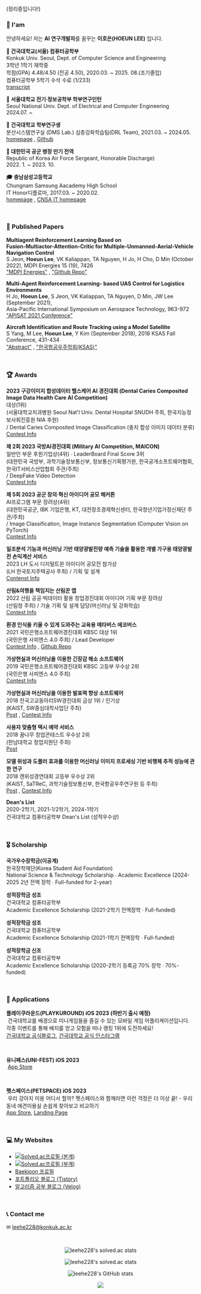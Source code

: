 (정리중입니다!)

### 🧑 I'am
안녕하세요! 저는 **AI 연구개발자**를 꿈꾸는 **이호은(HOEUN LEE)** 입니다.
<br>

**🏫 건국대학교(서울) 컴퓨터공학부** <br>
Konkuk Univ. Seoul, Dept. of Computer Science and Engineering <br> 
3학년 1학기 재학중 <br> 학점(GPA) 4.48/4.50 (전공 4.50), 2020.03. ~  2025. 08.(조기졸업)
<br> 컴퓨터공학부 5학기 수석 수료 (1/233) <br> [transcript](https://github.com/leehe228/leehe228/blob/main/transcript_en_HoeunLee.pdf)

**🔬 서울대학교 전기∙정보공학부 학부연구인턴** <br>
Seoul National Univ. Dept. of Electrical and Computer Engineering <br>
2024.07. ~ 


**🔬 건국대학교 학부연구생** <br> 
분산시스템연구실 (DMS Lab.) 심층강화학습팀(DRL Team), 2021.03. ~ 2024.05. <br> 
[homepage](https://dmslab-konkuk.github.io/) , [Github](https://github.com/dmslab-konkuk)

**🛫 대한민국 공군 병장 만기 전역** <br>
Republic of Korea Air Force Sergeant, Honorable Discharge) <br> 
2022. 1. ~ 2023. 10.

**🎓 충남삼성고등학교** <br>
Chungnam Samsung Aacademy High School <br> 
IT Honor디플로마, 2017.03. ~ 2020.02. <br> 
[homepage](https://cnsa.hs.kr/hpw) , [CNSA IT homepage](http://it.cnsa.hs.kr/)

<br>

### 📃 Published Papers
**Multiagent Reinforcement Learning Based on <br> Fusion-Multiactor-Attention-Critic for Multiple-Unmanned-Aerial-Vehicle Navigation Control** <br>
S Jeon, **Hoeun Lee**, VK Kaliappan, TA Nguyen, H Jo, H Cho, D Min (October 2022), MDPI Energies 15 (19), 7426 <br>
["MDPI Energies"](https://www.mdpi.com/journal/energies) , ["Github Repo"](https://github.com/leehe228/LogisticsEnv)

**Multi-Agent Reinforcement Learning- based UAS Control for Logistics Environments** <br>
H Jo, **Hoeun Lee**, S Jeon, VK Kaliappan, TA Nguyen, D Min, JW Lee (September 2021), <br>
Asia-Pacific International Symposium on Aerospace Technology, 963-972 <br>
["APISAT 2021 Conference"](https://apisat2021.org/)

**Aircraft Identification and Route Tracking using a Model Satellite** <br>
S Yang, M Lee, **Hoeun Lee**, Y Kim (September 2018), 2018 KSAS Fall Conference, 431-434 <br>
["Abstract"](https://www.dbpia.co.kr/journal/articleDetail?nodeId=NODE07619770) , ["한국항공우주학회(KSAS)"](http://ksas.or.kr/)

<br>

### 🏆 Awards
**2023 구강이미지 합성데이터 헬스케어 AI 경진대회 (Dental Caries Composited Image Data Health Care AI Competition)** <br> 대상(1위) <br> (서울대학교치과병원 Seoul Nat'l Univ. Dental Hospital SNUDH 주최, 한국지능정보사회진흥원 NIA 후원) <br> / Dental Caries Composited Image Classification (충치 합성 이미지 데이터 분류) <br> [Contest Info](http://healthcare.gcontest.co.kr/template/m/14622)

**제 2회 2023 국방AI경진대회 (Military AI Competition, MAICON)** <br> 일반인 부문 후원기업상(4위) ∙ LeaderBoard Final Score 3위 <br> (대한민국 국방부, 과학기술정보통신부, 정보통신기획평가원, 한국공개소프트웨어협회, 한국IT서비스산업협회 주관/주최) <br> / DeepFake Video Detection <br> [Contest Info](https://maicon.kr)

**제 5회 2023 공군 창의∙혁신 아이디어 공모 해커톤** <br> AI프로그램 부문 장려상(4위) <br> (대한민국공군, IBK 기업은행, KT, 대전창조경제혁신센터, 한국청년기업가정신재단 주관/주최) <br> / Image Classification, Image Instance Segmentation (Computer Vision on PyTorch) <br> [Contest Info](https://rokaf.airforce.mil.kr/sites/hackathon/index.do)

**일조분석 기능과 머신러닝 기반 태양광발전량 예측 기술을 활용한 개별 가구용 태양광발전 손익계산 서비스** <br> 2023 LH 도시 디지털트윈 아이디어 공모전 참가상 <br> (LH 한국토지주택공사 주최) / 기획 및 설계 <br> [Contenst Info](http://www.lh-digital.co.kr/view.asp?idx=170&boardcode=notice&go=&field=&keyword=&page=)

**산림&여행을 책임지는 산림꾼 앱** <br> 2022 산림 공공·빅데이터 활용 창업경진대회 아이디어 기획 부문 장려상 <br> (산림청 주최) / 기술 기획 및 설계 담당(머신러닝 및 강화학습) <br> [Contest Info](https://www.bigdata-forest.kr/support/notice/20220818173423)

**환경 인식을 키울 수 있게 도와주는 교육용 메타버스 에코버스** <br> 2021 국민은행소프트웨어경진대회 KBSC 대상 1위 <br> (국민은행 사피엔스 4.0 주최) / Lead Developer <br> [Contest Info](https://www.kbsccoding.com/board/board.php?bo_table=notice&wr_id=67) , [Github Repo](https://github.com/leehe228/Ecoverse)

**가상현실과 머신러닝을 이용한 긴장감 해소 소프트웨어** <br> 2019 국민은행소프트웨어경진대회 KBSC 고등부 우수상 2위 <br> (국민은행 사피엔스 4.0 주최) <br> [Contest Info](https://www.kbsccoding.com/board/board.php?bo_table=notice&wr_id=42&page=2)

**가상현실과 머신러닝을 이용한 발표력 향상 소프트웨어** <br> 2018 전국고교동아리SW경진대회 금상 1위 / 인기상 <br> (KAIST, SW중심대학사업단 주최) <br> [Post](https://deepdeepit.tistory.com/50) , [Contest Info](https://www.highschool-swcontest.com/)

**사용자 맞춤형 택시 예약 서비스** <br> 2018 꿈나무 창업콘테스트 우수상 2위 <br> (한남대학교 창업지원단 주최) <br> [Post](https://deepdeepit.tistory.com/80)

**모델 위성과 도플러 효과를 이용한 머신러닝 이미지 프로세싱 기반 비행체 추적 성능에 관한 연구** <br> 2018 캔위성경연대회 고등부 우수상 2위 <br> (KAIST, SaTReC, 과학기술정보통신부, 한국항공우주연구원 등 주최) <br> [Post](https://deepdeepit.tistory.com/45) , [Contest Info](http://cansat.kaist.ac.kr/)

**Dean's List** <br> 2020-2학기, 2021-1/2학기, 2024-1학기 <br> 건국대학교 컴퓨터공학부 Dean's List (성적우수상) 

<br>

### 🎖️ Scholarship
**국가우수장학금(이공계)** <br> 한국장학재단(Korea Student Aid Foundation) <br> National Science & Technology Scholarship ∙ Academic Excellence (2024-2025 2년 전액 장학 ∙ Full-funded for 2-year)

**성적장학금 성조** <br> 건국대학교 컴퓨터공학부 <br> Academic Excellence Scholarship (2021-2학기 전액장학 ∙ Full-funded)

**성적장학금 성조** <br> 건국대학교 컴퓨터공학부 <br> Academic Excellence Scholarship (2021-1학기 전액장학 ∙ Full-funded)

**성적장학금 신조** <br> 건국대학교 컴퓨터공학부 <br> Academic Excellence Scholarship (2020-2학기 등록금 70% 장학 ∙ 70%-funded)

<br>

### 📱 Applications
**플레이쿠라운드(PLAYKUROUND) iOS 2023 (하반기 출시 예정)** <br>
<img width="0px" alt="Plku Banner" src="https://github.com/leehe228/leehe228/assets/37548919/b6d5e1d1-a0f9-467b-9870-a1a4457269c8">
건국대학교를 배경으로 미니게임들을 즐길 수 있는 모바일 게임 어플리케이션입니다. 각종 이벤트를 통해 배지를 얻고 모험을 떠나 랭킹 1위에 도전하세요! <br>
[건국대학교 공식블로그](https://blog.naver.com/dreamkonkuk/223448999922), [건국대학교 공식 인스타그램](https://www.instagram.com/p/C7DkcuaLvOm/?utm_source=ig_web_copy_link&igsh=MzRlODBiNWFlZA==)

<br>

**유니페스(UNI-FEST) iOS 2023** <br>
<img width="0" alt="Unifest App Banner" src="https://github.com/leehe228/leehe228/assets/37548919/29e4283b-ea55-4fad-b55a-36195b1c8ebe">
[App Store](https://apps.apple.com/kr/app/%EC%9C%A0%EB%8B%88%ED%8E%98%EC%8A%A4/id6502256367) 

<br>

**펫스페이스(PETSPACE) iOS 2023** <br>
<img width="0" alt="Petspace App Banner" src="https://github.com/leehe228/leehe228/assets/37548919/13616301-c1b0-4f0b-a442-6d428be293b3">
우리 강아지 미용 어디서 할까? 펫스페이스와 함께라면 이런 걱정은 더 이상 끝! - 우리 동네 애견미용실 손쉽게 찾아보고 비교하기 <br>
[App Store](https://apps.apple.com/kr/app/%ED%8E%AB%EC%8A%A4%ED%8E%98%EC%9D%B4%EC%8A%A4/id6469418725), [Landing Page](https://petspace.whitekiwi.link)

<br>

### 💻 My Websites
- [![Solved.ac프로필 (본계)](http://mazassumnida.wtf/api/mini/generate_badge?boj=leehe228)](https://solved.ac/profile/leehe228)
- [![Solved.ac프로필 (부계)](http://mazassumnida.wtf/api/mini/generate_badge?boj=hoeunlee228)](https://solved.ac/profile/hoeunlee228)
- [Baekjoon 프로필](https://www.acmicpc.net/user/leehe228)
- [포트폴리오 블로그 (Tistory)](https://deepdeepit.tistory.com/)
- [알고리즘 공부 블로그 (Velog)](https://velog.io/@leehe228)

<br>

### 📞 Contact me
✉ leehe228@konkuk.ac.kr


<br>

<div align="center">

![leehe228's solved.ac stats](https://github-readme-solvedac.hyp3rflow.vercel.app/api/?handle=leehe228)

![leehe228's solved.ac stats](https://github-readme-solvedac.hyp3rflow.vercel.app/api/?handle=hoeunlee228)

![leehe228's GitHub stats](https://github-readme-stats.vercel.app/api?username=leehe228&show_icons=true&theme=transparent)

<a href="https://hits.seeyoufarm.com"><img src="https://hits.seeyoufarm.com/api/count/incr/badge.svg?url=https%3A%2F%2Fgithub.com%2Fleehe228%2Fhit-counter&count_bg=%2379C83D&title_bg=%23555555&icon=&icon_color=%23E7E7E7&title=hits&edge_flat=false"/></a>
</div>
